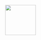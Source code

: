 <div id="header" align="center">
  <img src="https://media.giphy.com/media/xTiTnwtxXU2SbrTsmA/giphy.gif" width="100"/>
</div>
